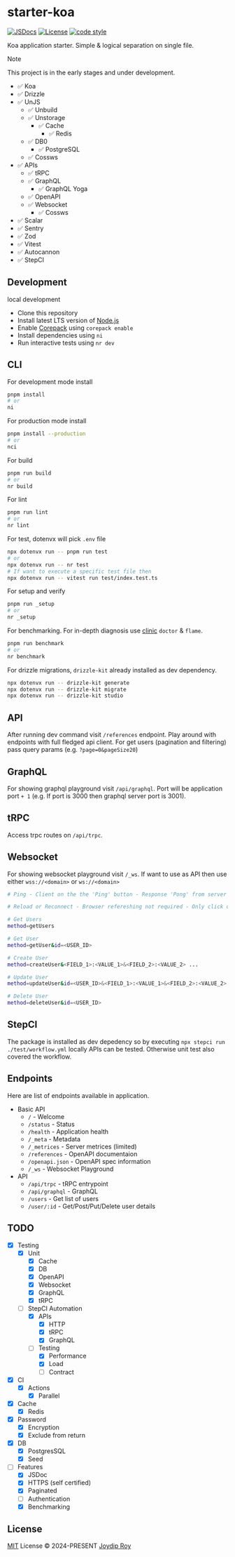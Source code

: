 # starter-koa

[![JSDocs][jsdocs-src]][jsdocs-href] [![License][license-src]][license-href] [![code style][code-style-src]][code-style-url]

Koa application starter. Simple & logical separation on single file.

> [!NOTE]
> This project is in the early stages and under development.

- ✅ Koa
- ✅ Drizzle
- ✅ UnJS
  - ✅ Unbuild
  - ✅ Unstorage
    - ✅ Cache
      - ✅ Redis
  - ✅ DB0
    - ✅ PostgreSQL
  - ✅ Cossws
- ✅ APIs
  - ✅ tRPC
  - ✅ GraphQL
    - ✅ GraphQL Yoga
  - ✅ OpenAPI
  - ✅ Websocket
    - ✅ Cossws
- ✅ Scalar
- ✅ Sentry
- ✅ Zod
- ✅ Vitest
- ✅ Autocannon
- ✅ StepCI

## Development

<summary>local development</summary>

- Clone this repository
- Install latest LTS version of [Node.js](https://nodejs.org/en/)
- Enable [Corepack](https://github.com/nodejs/corepack) using `corepack enable`
- Install dependencies using `ni`
- Run interactive tests using `nr dev`

## CLI

For development mode install

```sh
pnpm install
# or
ni
```

For production mode install

```sh
pnpm install --production
# or
nci
```

For build

```sh
pnpm run build
# or
nr build
```

For lint

```sh
pnpm run lint
# or
nr lint
```

For test, dotenvx will pick `.env` file

```sh
npx dotenvx run -- pnpm run test
# or
npx dotenvx run -- nr test
# If want to execute a specific test file then
npx dotenvx run -- vitest run test/index.test.ts
```

For setup and verify

```sh
pnpm run _setup
# or
nr _setup
```

For benchmarking. For in-depth diagnosis use [clinic](https://github.com/clinicjs/node-clinic) `doctor` & `flame`.

```sh
pnpm run benchmark
# or
nr benchmark
```

For drizzle migrations, `drizzle-kit` already installed as dev dependency.

```sh
npx dotenvx run -- drizzle-kit generate
npx dotenvx run -- drizzle-kit migrate
npx dotenvx run -- drizzle-kit studio
```

## API

After running dev command visit `/references` endpoint. Play around with endpoints with full fledged api client. For get users (pagination and filtering) pass query params (e.g. `?page=0&pageSize20`)

## GraphQL

For showing graphql playground visit `/api/graphql`. Port will be application port `+ 1` (e.g. If port is 3000 then graphql server port is 3001).

## tRPC

Access trpc routes on `/api/trpc`.

## Websocket

For showing websocket playground visit `/_ws`. If want to use as API then use either `wss://<domain>` or `ws://<domain>`

```sh
# Ping - Client on the the 'Ping' button - Response 'Pong' from server

# Reload or Reconnect - Browser refereshing not required - Only click on 'Reconnect' button

# Get Users
method=getUsers

# Get User
method=getUser&id=<USER_ID>

# Create User
method=createUser&<FIELD_1>:<VALUE_1>&<FIELD_2>:<VALUE_2> ...

# Update User
method=updateUser&id=<USER_ID>&<FIELD_1>:<VALUE_1>&<FIELD_2>:<VALUE_2> ...

# Delete User
method=deleteUser&id=<USER_ID>
```

## StepCI

The package is installed as dev depedency so by executing `npx stepci run ./test/workflow.yml` locally APIs can be tested. Otherwise unit test also covered the workflow.

## Endpoints

Here are list of endpoints available in application.

- Basic API
  - `/` - Welcome
  - `/status` - Status
  - `/health` - Application health
  - `/_meta` - Metadata
  - `/_metrices` - Server metrices (limited)
  - `/references` - OpenAPI documentaion
  - `/openapi.json` - OpenAPI spec information
  - `/_ws` - Websocket Playground
- API
  - `/api/trpc` - tRPC entrypoint
  - `/api/graphql` - GraphQL
  - `/users` - Get list of users
  - `/user/:id` - Get/Post/Put/Delete user details

## TODO

- [x] Testing
  - [x] Unit
    - [x] Cache
    - [x] DB
    - [x] OpenAPI
    - [x] Websocket
    - [x] GraphQL
    - [x] tRPC
  - [ ] StepCI Automation
    - [x] APIs
      - [x] HTTP
      - [x] tRPC
      - [x] GraphQL
    - [ ] Testing
      - [x] Performance
      - [x] Load
      - [ ] Contract
- [x] CI
  - [x] Actions
    - [x] Parallel
- [x] Cache
  - [x] Redis
- [x] Password
  - [x] Encryption
  - [x] Exclude from return
- [x] DB
  - [x] PostgresSQL
  - [x] Seed
- [ ] Features
  - [x] JSDoc
  - [x] HTTPS (self certified)
  - [x] Paginated
  - [ ] Authentication
  - [x] Benchmarking

## License

[MIT](./LICENSE) License © 2024-PRESENT [Joydip Roy](https://github.com/rjoydip)

<!-- Badges -->

[license-src]: https://img.shields.io/github/license/rjoydip/starter-koa.svg?style=flat&colorA=080f12&colorB=1fa669
[license-href]: https://github.com/rjoydip/starter-koa/blob/main/LICENSE
[jsdocs-src]: https://img.shields.io/badge/jsdocs-reference-080f12?style=flat&colorA=080f12&colorB=1fa669
[jsdocs-href]: https://www.jsdocs.io/package/starter-koa
[code-style-src]: https://antfu.me/badge-code-style.svg
[code-style-url]: https://github.com/antfu/eslint-config
